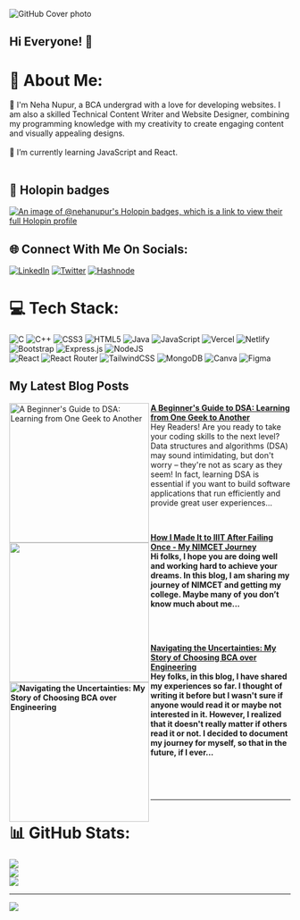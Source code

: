 ![GitHub Cover photo](https://github.com/neha-nupur/neha-nupur/assets/110279038/c0c17b54-8ee2-4584-afab-6bc388d31cf1)

## Hi Everyone! 👋

# 💫 About Me:
🙂 I'm Neha Nupur, a BCA undergrad with a love for developing websites. I am also a skilled Technical Content Writer and Website Designer, combining my programming knowledge with my creativity to create engaging content and visually appealing designs.<br><br>🌱 I’m currently learning JavaScript and React.<br><br>

## 📛 Holopin badges
[![An image of @nehanupur's Holopin badges, which is a link to view their full Holopin profile](https://holopin.me/nehanupur)](https://holopin.io/@nehanupur)

## 🌐 Connect With Me On Socials:
[![LinkedIn](https://img.shields.io/badge/LinkedIn-%230077B5.svg?logo=linkedin&logoColor=white)](https://linkedin.com/in/nehanupur) [![Twitter](https://img.shields.io/badge/Twitter-%231DA1F2.svg?logo=Twitter&logoColor=white)](https://twitter.com/iamnehanupur)  [![Hashnode](https://img.shields.io/badge/Hashnode-%230077B5.svg?logo=Hashnode&logoColor=white)](https://nehanupur.hashnode.dev/) 

# 💻 Tech Stack:
![C](https://img.shields.io/badge/c-%2300599C.svg?style=plastic&logo=c&logoColor=white) ![C++](https://img.shields.io/badge/c++-%2300599C.svg?style=plastic&logo=c%2B%2B&logoColor=white) ![CSS3](https://img.shields.io/badge/css3-%231572B6.svg?style=plastic&logo=css3&logoColor=white) ![HTML5](https://img.shields.io/badge/html5-%23E34F26.svg?style=plastic&logo=html5&logoColor=white) ![Java](https://img.shields.io/badge/java-%23ED8B00.svg?style=plastic&logo=java&logoColor=white) ![JavaScript](https://img.shields.io/badge/javascript-%23323330.svg?style=plastic&logo=javascript&logoColor=%23F7DF1E) ![Vercel](https://img.shields.io/badge/vercel-%23000000.svg?style=plastic&logo=vercel&logoColor=white) ![Netlify](https://img.shields.io/badge/netlify-%23000000.svg?style=plastic&logo=netlify&logoColor=#00C7B7) ![Bootstrap](https://img.shields.io/badge/bootstrap-%23563D7C.svg?style=plastic&logo=bootstrap&logoColor=white) ![Express.js](https://img.shields.io/badge/express.js-%23404d59.svg?style=plastic&logo=express&logoColor=%2361DAFB) ![NodeJS](https://img.shields.io/badge/node.js-6DA55F?style=plastic&logo=node.js&logoColor=white) <br> ![React](https://img.shields.io/badge/react-%2320232a.svg?style=plastic&logo=react&logoColor=%2361DAFB) ![React Router](https://img.shields.io/badge/React_Router-CA4245?style=plastic&logo=react-router&logoColor=white) ![TailwindCSS](https://img.shields.io/badge/tailwindcss-%2338B2AC.svg?style=plastic&logo=tailwind-css&logoColor=white) ![MongoDB](https://img.shields.io/badge/MongoDB-%234ea94b.svg?style=plastic&logo=mongodb&logoColor=white) ![Canva](https://img.shields.io/badge/Canva-%2300C4CC.svg?style=plastic&logo=Canva&logoColor=white) 	![Figma](https://img.shields.io/badge/figma-%23F24E1E.svg?style=plastic&logo=figma&logoColor=white)


## My Latest Blog Posts 

<p align="left">
<a href="https://nehanupur.hashnode.dev/a-beginners-guide-to-dsa-learning-from-one-geek-to-another" title="A Beginner's Guide to DSA: Learning from One Geek to Another"><img src="https://cdn.hashnode.com/res/hashnode/image/upload/v1687815218322/1c608806-fc26-4d10-b3bf-5efd2dff2473.png" alt=" A Beginner's Guide to DSA: Learning from One Geek to Another" width="250px" align="left" /></a>
<a href="https://nehanupur.hashnode.dev/a-beginners-guide-to-dsa-learning-from-one-geek-to-another" title="A Beginner's Guide to DSA: Learning from One Geek to Another"><strong>A Beginner's Guide to DSA: Learning from One Geek to Another</strong></a>
<br/> Hey Readers! Are you ready to take your coding skills to the next level? Data structures and algorithms (DSA) may sound intimidating, but don't worry – they're not as scary as they seem! In fact, learning DSA is essential if you want to build software applications that run efficiently and provide great user experiences...</p> 
<p align=left> <br>

 <p align="left">
<a href="https://nehanupur.hashnode.dev/how-i-made-it-to-iiit-after-failing-once-my-nimcet-journey?source=more_articles_bottom_blogs"><img src="https://cdn.hashnode.com/res/hashnode/image/upload/v1754077091279/2a129ffe-b972-4736-9da6-bb8eba2df9ec.png?w=1600&h=840&fit=crop&crop=entropy&auto=compress,format&format=webp" width="250px" align="left" /></a>
<a href="https://nehanupur.hashnode.dev/how-i-made-it-to-iiit-after-failing-once-my-nimcet-journey?source=more_articles_bottom_blogs" title="How I Made It to IIIT After Failing Once - My NIMCET Journey"><strong>How I Made It to IIIT After Failing Once - My NIMCET Journey</a>
<br/>Hi folks, I hope you are doing well and working hard to achieve your dreams. In this blog, I am sharing my journey of NIMCET and getting my college. Maybe many of you don’t know much about me...</p> <br> <br>
<p align=left> </p> 

  <p align="left">
<a href="https://nehanupur.hashnode.dev/navigating-the-uncertainties-my-story-of-choosing-bca-over-engineering" title="Navigating the Uncertainties: My Story of Choosing BCA over Engineering"><img src="https://cdn.hashnode.com/res/hashnode/image/upload/v1684491801903/789c1450-79d0-45d5-a925-1a0a695241f7.png" alt=" Navigating the Uncertainties: My Story of Choosing BCA over Engineering" width="250px" align="left" /></a>
<a href="https://nehanupur.hashnode.dev/navigating-the-uncertainties-my-story-of-choosing-bca-over-engineering" title="Navigating the Uncertainties: My Story of Choosing BCA over Engineering"><strong>Navigating the Uncertainties: My Story of Choosing BCA over Engineering</strong></a>
<br/>  Hey folks, in this blog, I have shared my experiences so far. I thought of writing it before but I wasn't sure if anyone would read it or maybe not interested in it. However, I realized that it doesn't really matter if others read it or not. I decided to document my journey for myself, so that in the future, if I ever... </p> <br/>

<p align=left> <br>
 <hr> 



# 📊 GitHub Stats:
![](https://github-readme-stats.vercel.app/api?username=neha-nupur&theme=dark&hide_border=false&include_all_commits=false&count_private=false)<br/>
![](https://github-readme-streak-stats.herokuapp.com/?user=neha-nupur&theme=dark&hide_border=false)<br/>
![](https://github-readme-stats.vercel.app/api/top-langs/?username=neha-nupur&theme=dark&hide_border=false&include_all_commits=false&count_private=false&layout=compact)

---
[![](https://visitcount.itsvg.in/api?id=neha-nupur&icon=0&color=0)](https://visitcount.itsvg.in)


<!-- Proudly created with GPRM ( https://gprm.itsvg.in ) -->
